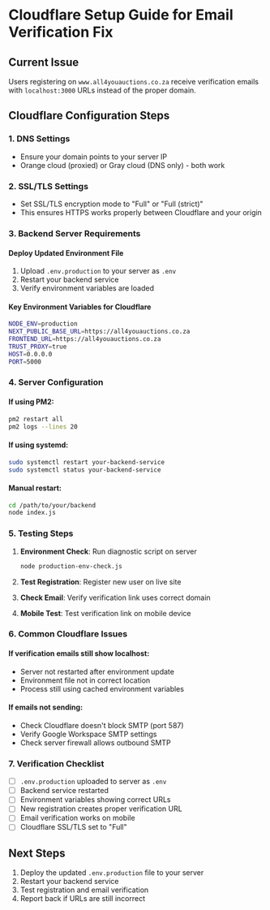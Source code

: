 # Cloudflare Setup Guide for Email Verification Fix

## Current Issue
Users registering on `www.all4youauctions.co.za` receive verification emails with `localhost:3000` URLs instead of the proper domain.

## Cloudflare Configuration Steps

### 1. DNS Settings
- Ensure your domain points to your server IP
- Orange cloud (proxied) or Gray cloud (DNS only) - both work

### 2. SSL/TLS Settings
- Set SSL/TLS encryption mode to "Full" or "Full (strict)"
- This ensures HTTPS works properly between Cloudflare and your origin

### 3. Backend Server Requirements

#### Deploy Updated Environment File
1. Upload `.env.production` to your server as `.env`
2. Restart your backend service
3. Verify environment variables are loaded

#### Key Environment Variables for Cloudflare
```bash
NODE_ENV=production
NEXT_PUBLIC_BASE_URL=https://all4youauctions.co.za
FRONTEND_URL=https://all4youauctions.co.za
TRUST_PROXY=true
HOST=0.0.0.0
PORT=5000
```

### 4. Server Configuration

#### If using PM2:
```bash
pm2 restart all
pm2 logs --lines 20
```

#### If using systemd:
```bash
sudo systemctl restart your-backend-service
sudo systemctl status your-backend-service
```

#### Manual restart:
```bash
cd /path/to/your/backend
node index.js
```

### 5. Testing Steps

1. **Environment Check**: Run diagnostic script on server
   ```bash
   node production-env-check.js
   ```

2. **Test Registration**: Register new user on live site
3. **Check Email**: Verify verification link uses correct domain
4. **Mobile Test**: Test verification link on mobile device

### 6. Common Cloudflare Issues

#### If verification emails still show localhost:
- Server not restarted after environment update
- Environment file not in correct location
- Process still using cached environment variables

#### If emails not sending:
- Check Cloudflare doesn't block SMTP (port 587)
- Verify Google Workspace SMTP settings
- Check server firewall allows outbound SMTP

### 7. Verification Checklist

- [ ] `.env.production` uploaded to server as `.env`
- [ ] Backend service restarted
- [ ] Environment variables showing correct URLs
- [ ] New registration creates proper verification URL
- [ ] Email verification works on mobile
- [ ] Cloudflare SSL/TLS set to "Full"

## Next Steps
1. Deploy the updated `.env.production` file to your server
2. Restart your backend service
3. Test registration and email verification
4. Report back if URLs are still incorrect
